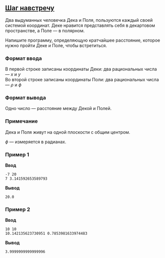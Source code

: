 ## [Шаг навстречу](../../../solutions/6.1/61_e.py)

Два выдуманных человечка Дека и Поля, пользуются каждый своей системой координат. Деке нравится представлять себя в декартовом пространстве, а Поле — в полярном.

Напишите программу, определяющую кратчайшее расстояние, которое нужно пройти Деке и Поле, чтобы встретиться.

### Формат ввода

В первой строке записаны координаты Деки: два рациональных числа — $x$ и $y$\
Во второй строке записаны координаты Поли: два рациональных числа — $ρ$ и $ϕ$

### Формат вывода

Одно число — расстояние между Декой и Полей.

### Примечание

Дека и Поля живут на одной плоскости с общим центром.

$ϕ$ — измеряется в радианах.

### Пример 1

**Ввод**
```plaintext
-7 20
7 3.141592653589793
```

**Вывод**
```plaintext
20.0
```

### Пример 2

**Ввод**
```plaintext
10 10
10.142135623730951 0.7853981633974483
```

**Вывод**
```plaintext
3.9999999999999996
```